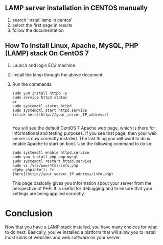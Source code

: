 ## LAMP server installation in CENTOS manually

1. search 'install lamp in centos'
2. select the first page in results
3. follow the documentation

## How To Install Linux, Apache, MySQL, PHP (LAMP) stack On CentOS 7
1.  Launch and login EC2 machine
2.  install the lamp through the above document
3.  Run the commands
    ```
    sudo yum install httpd -y
    sudo service httpd status
    or 
    sudo systemctl status httpd
    sudo systemctl start httpd.service
    [click here](http://your_server_IP_address/)
  
    ```
    You will see the default CentOS 7 Apache web page, which is there for informational and testing purposes.
    If you see that page, then your web server is now correctly installed.
    The last thing you will want to do is enable Apache to start on boot. Use the following command to do so:
    ```
    sudo systemctl enable httpd.service
    sudo yum install php php-mysql
    sudo systemctl restart httpd.service
    sudo vi /var/www/html/info.php
    <?php phpinfo(); ?>
    [here](http://your_server_IP_address/info.php)
    ```

    This page basically gives you information about your server from the perspective of PHP. It is useful for debugging and to ensure that your settings are being applied correctly.
# Conclusion
Now that you have a LAMP stack installed, you have many choices for what to do next. Basically, you’ve installed a platform that will allow you to install most kinds of websites and web software on your server.

        
